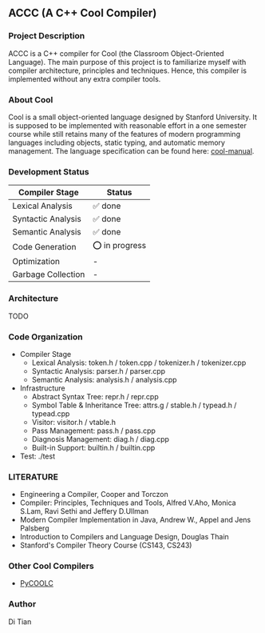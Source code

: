 ACCC (A C++ Cool Compiler)
---

### Project Description
ACCC is a C++ compiler for Cool (the Classroom Object-Oriented Language). The main purpose of this project is to
familiarize myself with compiler architecture, principles and techniques. Hence, this compiler is implemented without
any extra compiler tools.

### About Cool
Cool is a small object-oriented language designed by Stanford University. It is supposed to be implemented with reasonable
effort in a one semester course while still retains many of the features of modern programming languages
including objects, static typing, and automatic memory management. The language specification can be found here:
[cool-manual](http://theory.stanford.edu/~aiken/software/cool/cool-manual.pdf).

### Development Status
| Compiler Stage        |        Status       |
| --------------------- | ------------------- |
| Lexical Analysis      |      ✅ done        |
| Syntactic Analysis    |      ✅ done        |
| Semantic Analysis     |      ✅ done        |
| Code Generation       |      ⭕️ in progress |
| Optimization          |        -            |
| Garbage Collection    |        -            | 

### Architecture
TODO

### Code Organization
- Compiler Stage
    - Lexical Analysis: token.h / token.cpp / tokenizer.h / tokenizer.cpp
    - Syntactic Analysis: parser.h / parser.cpp
    - Semantic Analysis: analysis.h / analysis.cpp
- Infrastructure
    - Abstract Syntax Tree: repr.h / repr.cpp
    - Symbol Table & Inheritance Tree: attrs.g / stable.h / typead.h / typead.cpp
    - Visitor: visitor.h / vtable.h
    - Pass Management: pass.h / pass.cpp
    - Diagnosis Management: diag.h / diag.cpp
    - Built-in Support: builtin.h / builtin.cpp
- Test: ./test

### LITERATURE
- Engineering a Compiler, Cooper and Torczon
- Compiler: Principles, Techniques and Tools, Alfred V.Aho, Monica S.Lam, Ravi Sethi and Jeffery D.Ullman
- Modern Compiler Implementation in Java, Andrew W., Appel and Jens Palsberg
- Introduction to Compilers and Language Design, Douglas Thain
- Stanford's Compiler Theory Course (CS143, CS243)

### Other Cool Compilers
- [PyCOOLC](https://github.com/aalhour/PyCOOLC)

### Author
Di Tian


